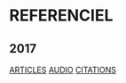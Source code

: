 # REFERENCIEL
## 2017
 [ARTICLES](2017/ARTICLES.md)
 [AUDIO](2017/AUDIO.md)
 [CITATIONS](2017/CITATIONS.md)
